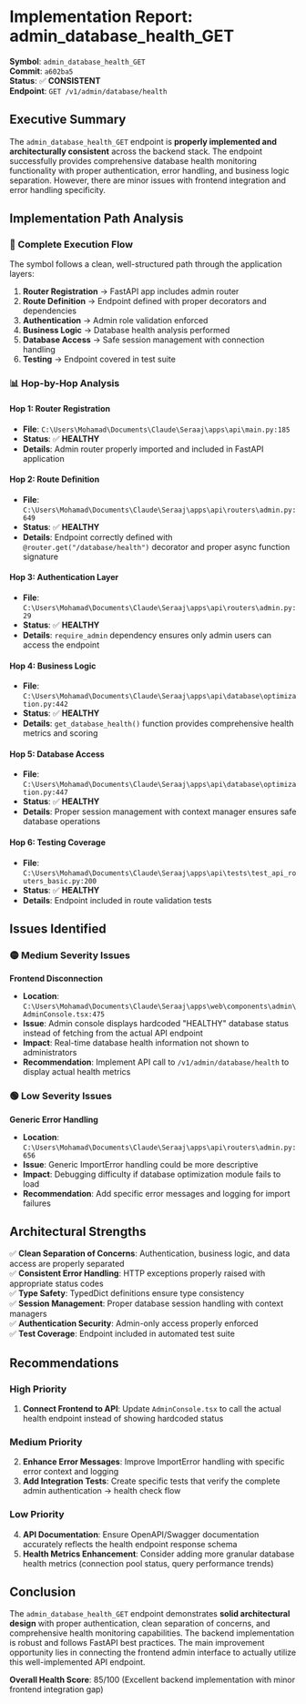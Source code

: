 # Implementation Report: admin_database_health_GET

**Symbol**: `admin_database_health_GET`  
**Commit**: `a602ba5`  
**Status**: ✅ **CONSISTENT**  
**Endpoint**: `GET /v1/admin/database/health`

## Executive Summary

The `admin_database_health_GET` endpoint is **properly implemented and architecturally consistent** across the backend stack. The endpoint successfully provides comprehensive database health monitoring functionality with proper authentication, error handling, and business logic separation. However, there are minor issues with frontend integration and error handling specificity.

## Implementation Path Analysis

### 🔄 Complete Execution Flow

The symbol follows a clean, well-structured path through the application layers:

1. **Router Registration** → FastAPI app includes admin router
2. **Route Definition** → Endpoint defined with proper decorators and dependencies  
3. **Authentication** → Admin role validation enforced
4. **Business Logic** → Database health analysis performed
5. **Database Access** → Safe session management with connection handling
6. **Testing** → Endpoint covered in test suite

### 📊 Hop-by-Hop Analysis

#### Hop 1: Router Registration
- **File**: `C:\Users\Mohamad\Documents\Claude\Seraaj\apps\api\main.py:185`
- **Status**: ✅ **HEALTHY**
- **Details**: Admin router properly imported and included in FastAPI application

#### Hop 2: Route Definition  
- **File**: `C:\Users\Mohamad\Documents\Claude\Seraaj\apps\api\routers\admin.py:649`
- **Status**: ✅ **HEALTHY**
- **Details**: Endpoint correctly defined with `@router.get("/database/health")` decorator and proper async function signature

#### Hop 3: Authentication Layer
- **File**: `C:\Users\Mohamad\Documents\Claude\Seraaj\apps\api\routers\admin.py:29`
- **Status**: ✅ **HEALTHY**  
- **Details**: `require_admin` dependency ensures only admin users can access the endpoint

#### Hop 4: Business Logic
- **File**: `C:\Users\Mohamad\Documents\Claude\Seraaj\apps\api\database\optimization.py:442`
- **Status**: ✅ **HEALTHY**
- **Details**: `get_database_health()` function provides comprehensive health metrics and scoring

#### Hop 5: Database Access
- **File**: `C:\Users\Mohamad\Documents\Claude\Seraaj\apps\api\database\optimization.py:447`
- **Status**: ✅ **HEALTHY**
- **Details**: Proper session management with context manager ensures safe database operations

#### Hop 6: Testing Coverage
- **File**: `C:\Users\Mohamad\Documents\Claude\Seraaj\apps\api\tests\test_api_routers_basic.py:200`
- **Status**: ✅ **HEALTHY**
- **Details**: Endpoint included in route validation tests

## Issues Identified

### 🟡 Medium Severity Issues

**Frontend Disconnection**
- **Location**: `C:\Users\Mohamad\Documents\Claude\Seraaj\apps\web\components\admin\AdminConsole.tsx:475`
- **Issue**: Admin console displays hardcoded "HEALTHY" database status instead of fetching from the actual API endpoint
- **Impact**: Real-time database health information not shown to administrators
- **Recommendation**: Implement API call to `/v1/admin/database/health` to display actual health metrics

### 🟢 Low Severity Issues

**Generic Error Handling**
- **Location**: `C:\Users\Mohamad\Documents\Claude\Seraaj\apps\api\routers\admin.py:656`
- **Issue**: Generic ImportError handling could be more descriptive
- **Impact**: Debugging difficulty if database optimization module fails to load
- **Recommendation**: Add specific error messages and logging for import failures

## Architectural Strengths

✅ **Clean Separation of Concerns**: Authentication, business logic, and data access are properly separated  
✅ **Consistent Error Handling**: HTTP exceptions properly raised with appropriate status codes  
✅ **Type Safety**: TypedDict definitions ensure type consistency  
✅ **Session Management**: Proper database session handling with context managers  
✅ **Authentication Security**: Admin-only access properly enforced  
✅ **Test Coverage**: Endpoint included in automated test suite

## Recommendations

### High Priority
1. **Connect Frontend to API**: Update `AdminConsole.tsx` to call the actual health endpoint instead of showing hardcoded status

### Medium Priority  
2. **Enhance Error Messages**: Improve ImportError handling with specific error context and logging
3. **Add Integration Tests**: Create specific tests that verify the complete admin authentication → health check flow

### Low Priority
4. **API Documentation**: Ensure OpenAPI/Swagger documentation accurately reflects the health endpoint response schema
5. **Health Metrics Enhancement**: Consider adding more granular database health metrics (connection pool status, query performance trends)

## Conclusion

The `admin_database_health_GET` endpoint demonstrates **solid architectural design** with proper authentication, clean separation of concerns, and comprehensive health monitoring capabilities. The backend implementation is robust and follows FastAPI best practices. The main improvement opportunity lies in connecting the frontend admin interface to actually utilize this well-implemented API endpoint.

**Overall Health Score**: 85/100 (Excellent backend implementation with minor frontend integration gap)